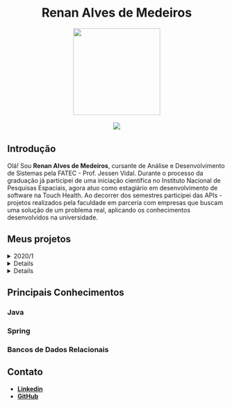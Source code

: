 <body>
  <div align="center">
    <h1>Renan Alves de Medeiros</h1>
    <kbd><img src="https://media-exp1.licdn.com/dms/image/C4D03AQEHms0ZjEXQVw/profile-displayphoto-shrink_800_800/0/1651844532134?e=1668643200&v=beta&t=DPutedGLfAfLZEpM24ImV-eE1pClU5NLLv2jL08kwgE" width="200px" height="200px"/></kbd>
    <p><a href="https://www.linkedin.com/in/medrenan/"><img src="https://img.shields.io/badge/LinkedIn-0077B5?style=for-the-badge&logo=linkedin&logoColor=white"/></a></p>
  </div>
</body>
  
## Introdução

Olá! Sou **Renan Alves de Medeiros**, cursante de Análise e Desenvolvimento de Sistemas pela FATEC - Prof. Jessen Vidal. Durante o processo da graduação já participei de uma iniciação científica no Instituto Nacional de Pesquisas Espaciais, agora atuo como estagiário em desenvolvimento de software na Touch Health. Ao decorrer dos semestres participei das APIs - projetos realizados pela faculdade em parceria com empresas que buscam uma solução de um problema real, aplicando os conhecimentos desenvolvidos na universidade.

## Meus projetos
<details>
  <summary>2020/1</summary>
  
  ### iPet App <a href="https://github.com/medrenan/ipet-app"><img src="resources/github-logo-light.png" width="25px" height="25px"></img><a>
  
  ### Parceiro Acadêmico
  FATEC - Prof. Jessen Vidal, proposto pelo professor Jean Carlos Lourenço Costa da disciplina Programação em Microinformática
  
  ### Visão do Projeto
  Desenvolver um aplicativo mobile para gerenciamento e cuidado de animais de estimação, com interface do usuário e interação com banco de dados através da leitura e persistência de dados. O aplicativo conta com cadastro de pets, doenças parasitárias, vacinas e vermifugos.
  
  ### Tecnologias Utilizadas
  
  #### MongoDB
  O banco de dados da aplicação foi construído com o MongoDB, um banco de dados não relacional orientado a documento. Ele possibilita realizar a persistência dos dados da aplicação a partir de documentos do tipo JSON e impressiona pela velocidade de processamento das transações.
  
  O MongoDB é muito vantajoso em relação a bancos de dados relacionais quando se tem um sistema com poucos recursos e que, por tratar dados diretamente como JSON, se torna um ótimo complemento à linguagem JavaScript.
  #### Express
  Express.js é um framework para aplicações baseadas em Node.js que fornece os recursos necessários para a criação de servidores web, possibilitando um design e uma construção de aplicação mais rápida e fácil.
  
  O Express.js facilita o envio e tratamento de requisições via HTTP, o que permite criar uma aplicação web de arquitetura MVC de forma simplificada com implementação de rotas e a manipulação de views e requisições. 
  
  #### React Native
  React Native é uma biblioteca Javascript criada e mantida pela Meta. Ela possibilita a criação de aplicações mobile para sistemas Android e iOS de forma nativa, renderizando código em Javascript para a linguagem de uso particular do sistema, implicando num desenvolvimento mais simples, ágil e fácil de ser mantido.
  
  Como diz o nome, React Native é baseado em outra biblioteca Javascript já muito aclamada: o React, módulo com o objetivo de facilitar o desenvolvimento interfaces de usuário em páginas web de forma dinâmica.
  
  O uso do React Native traz incontáveis benefícios para construção de aplicações mobile e ganha pontos por sua ótima performance em múltiplos sistemas de dispositivos móveis.
  
  #### Expo
  O Expo é um framework e uma plataforma para aplicações React (o que inclui o React native). Ele disponibiliza uma série de ferramentas e serviços construídos sobre plataformas nativas que auxilia no desenvolvimento, construção, implantação e iteração em ambientes Android/iOS através de uma base de códigos Javascript.
  
  Sua integração com o React Native é o que fez a plataforma ser utilizada para o deenvolvimento do projeto. Com o Expo, podemos renderizar a aplicação em qualquer celular através da leitura de um QR Code e assim acompanhar o desenvolvimento em tempo real de forma direta e com pouca configuração. 
  
  #### NodeJs
  Node.js é um software que permite a execução de códigos Javascript fora de um navegador web, que é seu interpretador padrão. É projetado para construir aplicações web escaláveis, sendo um ambiente de servidor extremamente eficiente para o desenvolvimento rápido e limpo de aplicações Javascript.
  
  Sua flexibilidade com o gerenciamento de pacotes e softwares NPM (Node Package Manager) da ao Node.js um potencial para ser utilizado em diversas situações. Além disso, é um ambiente leve pouco custoso e eficiente e conta com suporte das principais empresas na área de tecnologia, como a Google, Amazon e Microsoft.
  
  #### Contribuições Pessoais
  
  Fui responsável pelo desenvolvimento backend da aplicação. Sendo neste semestre meu primeiro contato com programação web e com diversos dos recursos utilizados, como a linguagem Javascript e o React Native, tive de aprender o uso eficiente das ferramentas da aplicação durante o próprio desenvolvimento.
  
  Como desenvolvedor back-end, construí a lógica e os serviços da aplicação com o uso das tecnologias citadas, pesquisando nas documentações e em tutoriais os diferentes tipos de implementações e os usos mais adequados ao projeto de forma com que o problema apresentado fosse resolvido de forma eficiente. Desenvolvi os serviços que se comunicam com a tela do aplicativo, com persistência, leitura, escrita e remoção de dados no banco de dados da aplicação utilizando uma arquitetura de model, view e controller.
  
  Apesar de ser desenvolvedor back-end, também contribuí com o desenvolvimento de componentes da interface do usuário, aplicando lógicas à renderização das páginas da aplicação e tratando os dados recebidos.
  
  O versionamento do projeto num repositório na nuvem, sendo utilizado o GitHub, também foi uma das minhas atribuições e da equipe. Além de contribuir com documentações necessárias para as entregas e auxiliar no gerenciamento da equipe com o uso da metodologia Kanban, veiculada pela plataforma Trello.
  
  #### Hard Skills
  
  - **Aplicação de arquitetura MVC em uma aplicação web**: Sei fazer com autonomia
  - **Desenvolvimento de aplicações back-end em Node.js**: Sei fazer com ajuda.
  - **Versionamento de repositório git**: Sei fazer com autonomia.
  - **React com HTML/CSS**: Sei fazer com autonomia.
  
  #### Soft Skills
  
  - **Comunicação**: foi fundamental para o desenvolvimento do projeto e a integração da equipe, onde todos se conheciam há pouco tempo e possuíam niveis diferentes de conhecimento. Foi necessário principalmente no pareamento dos conhecimentos do time, na organização do fluxo de desenvolviemto e nas apresentações das entregas.
  - **Resolução de problemas**: durante qualquer processo de desenvolvimento é natural que exista conflitos e problemas internos ou externos, sejam eles técnicos ou de gestão, por isso é necessários buscar formas eficientes de resolve-los. Foi fundamental durante o processo inteiro de desenvolvimento do API.
  - **Ensino/Treinamento**: como foi citado no ponto de *Comunicação*, a equipe possuia diferentes níveis de conhecimentos técnicos, por isso, o ensino e o treinamento foi vital no desenvolvimento do projeto. Como houve facilidade da minha parte no entendimento das tecnologias, que aprendi praticando e com o auxílio de outros membros da equipe, pude repassar o conhecimento adquirido treinando outros membros da equipe e auxiliando em dúvidas.
</details>
<details>
  <summary>2020/2</summary>
  
  ### eJourney <a href="https://github.com/medrenan/PI_2020.2"><img src="resources/github-logo-light.png" width="25px" height="25px"></img><a>
  
  ### Parceiro Acadêmico
  IACIT Soluções Tecnológicas
  
  ### Visão do Projeto
  Desenvolver um aplicativo de gerenciamento e controle da jornada de trabalho dos motoristas da empresa parceira de forma parametrizável, aplicando funcionalidades de planejamento, acompanhamento e controle de serviços.
  
  ### Tecnologias Utilizadas
  
  #### Java
  Java é uma linguagem de programação de paradigma orientado a objetos desenvolvida na década de 90. Uma das mais consolidadas no meio da programação, é uma linguagem de propósito geral com a intenção de ser capaz de rodar em qualquer plataforma que suporte a tecnologia, utilizando o JVM (Java Virtual Machine) como compilador da linguagem.
  
  Neste projeto utilizamos o Java para desenvolver o sistema, implementando a orientação a objetos e aproveitando a biblioteca JavaSQL pra fazer a conexão com o banco de dados da aplicação.
  
  #### PostgreSQL
  O banco de dados do sistema proposto foi construido com o PostgreSQL, um sistema gerenciador de banco de dados objeto relacional que usa e estende a linguagem SQL(Strucutred Query Language), combinando diversas características para guardar e escalar dados com segurança.
  
  A partir do código Java foi feita a conexão com o PostgreSQL utilizando a tencologia JDBC, o que permitia cadastrar, ler, atualizar e remover os dados das tabelas do banco através da lógica implementada no sistema.
  
  #### Java Swing
  A interface gráfica da aplicação foram construídas utilizando o framework Java Swing, um toolkit para Java que renderiza os componentes por conta própria compatível com o Abstract Window Toolkit, que depende do código nativo da plataforma.
  
  Como requisito do cliente, foram desenvolvidas telas de login e cadastro de novos usuários e telas de busca e cadastro de funcionários, veículos e de entregas em andamento e realizadas.
  
  Apesar de ser uma teconologia mais antiga e menos utilizada, ela traz alguns benefícios como sua gama enorme de controles de personalização e a capacidade de ser compilada em máquinas que suportem Java. No entanto, sua performance pode ser lenta devida a alta abstração do framework.
  
  #### Contribuições Pessoais
  
  Fui responsável pelo desenvolvimento backend da aplicação. Por ser o segundo semestre do curso já havia construído uma base de conhecimentos necessários para desenvolver o projeto, embora o uso de tecnologias diferentes das apresentadas anteriormente tenha dificultado o processo de desenvolvimento.
  
  Sendo responsável pelo desenvolvimento do back-end do sistema, implementei serviços de cadastro, leitura e remoção de dados coletados pela aplicação. Também prestei apoio na criação das interfaces gráficas com o Java Swing e no versionamento do projeto com a tecnologia Git.
  
  Contudo, vale acrescentar que por ser o primeiro contato com uma empresa terceira, que foi a solicitante do produto a ser entregue, o desafio foi diferente do projeto anterior pois deveríamos atender os requisitos necessários e ter uma comunicação ativa com o cliente a fim de produzir entregas de valores a cada etapa do processo, por isso ajudei a gerenciar a equipe utilizando a metodologia ágil Scrum.

<div align="center">
  
  |![image](https://user-images.githubusercontent.com/64873343/166339180-b40e3c0c-d38a-4278-9afc-2f4d90255a43.png)| 
  |:--:| 
  | *Tela de cadastro de Motoristas, renderizada com o Java Swing* |
  
</div>
  
  #### Hard Skills
  
  - **Desenvolvimento com integração a um banco de dados relacional**: Sei fazer com autonomia
  - **Desenvolvimento de aplicações back-end em Java**: Sei fazer com ajuda.
  - **Versionamento de repositório git**: Sei fazer com autonomia.
  - **Desenvolvimento de GUI com Java Swing**: Sei fazer com autonomia.
  
  #### Soft Skills
  
  - **Comunicação**: uma habilidade que está em constante desenvolvimento, e não foi diferente nesta etapa onde foi necessário apresentar o projeto para o cliente e professores avaliadores. Além de ser necessário para manter um esquema organizacional eficiente, ativo e funcional entre os integrantes da equipe. 
  - **Controle de Tempo**: por ser o primeiro projeto em parceria com um cliente real, uma empresa parceira da universidade, com prazos mais curtos para um desenvolvimento mais complexo e com mais requisitos, o controle do tempo foi necessário para cumprir com as entregas nos prazos determinados, buscando otimizar a eficiência.
</details>
<details>
  <summary>2021/1</summary>
  
  ### nEDUC <a href="https://github.com/DevSlim001/API_NEDUC"><img src="resources/github-logo-light.png" width="25px" height="25px"></img><a>
  
  ### Parceiro Acadêmico
  NESS Health
  
  ### Visão do Projeto
  Com a pandemia do COVID-19, começamos a buscar cada vez mais formas de interagir de forma segura com outras pessoas, graças a tecnologia esse relacionamento à distância não foi um problema. Hoje em dia, trabalhamos de casa, falamos com nossos familiares por chamada de vídeo, fazemos reuniões e seminários por plataformas da web. Da mesma forma que tudo se adaptou durante esse período, com a educação e o ensino não podia ser diferente.
  
  Visando estes fatores, a empresa parceira, e a FATEC de São José dos campos propôs o desafio de achar uma solução para facilitar a vida de estudantes com uma plataforma de ensino remoto com praticidade e facilidade.
  
  ### Tecnologias Utilizadas
  
  #### Spring Framework
  Spring é um framework Java amplamente utilizado pela comunidade que otimiza o processo de desenvolvimento web em Java, possibilitando um maior domínio do projeto que está sendo desenvolvido com um suporte à infraestrutura direto na aplicação, permitindo que os desenvolvedores possam se concentrar na parte lógica da aplicação, sem se preocupar com configurações de ambiente.
  
  A ferramente possui uma plenitude de funcionalidades, se destacando entre elas o Spring Data, módulo responsável pela conexão da aplicação com um banco de dados que possibilita trabalhar com mais facilidade por fazer essa integração de forma mais direta.
  
  Também é notável o Spring MVC, tecnologia que facilita o desenvolvimento Web em Java permitindo construir uma aplicação web ou API Rest de forma simples e intuitiva, gerando aplicações robustas e flexíveis.
  
  O Spring foi a tecnologia chave do projeto, utilizada para construir as rotas de integração com banco de dados e a comunicação com a interface gráfica do usuário.
  
  #### MySQL
  O banco de dados do sistema proposto foi construido com o MySQL, um sistema de gerenciamento de banco de dados, que utiliza a linguagem SQL como interface para adicionar, acessar e processar os dados de uma aplicação. É uma tecnologia rápida, confiável e simples de se utilizar.
  
  Com o MySQL gerenciamos as tabelas do banco de dados da aplicação de forma mais simples a partir do MySQL Workbench, uma interface gráfica que permite rodar scripts SQL para tratar a base de dados da aplicação.
  
  #### HTML + CSS
  A interface do usuário foi construída utilizando HTML com CSS, tecnologias de desenvolvimento front-end que renderizam os componentes de uma aplicação a partir do HTML e os estiliza com o uso de CSS. As tecnologias combinadas permitem construir páginas web responsivas e funcionais, que são diretamente interpretadas pelos navegadores.
  
  Com o uso de HTML também foi possível fazer a conexão com o controlador do sistema, a fim de direcionar botões e atalhos presentes nas telas para serviços construídos no backend da aplicação e apresentar os dados encontrados dinamicamente.
  
  #### Contribuições Pessoais
  Neste projeto pude ser o Product Owner da equipe, portanto além das responsabilidades de desenvolvedor, também fiquei responsável pelo contato direto com o cliente, apresentando o que foi construído durante a sprint e num processo contínuo de validação e negociação de prazos e requisitos. Também tive o encargo de sanar as dúvidas da equipe durante o projeto, sempre comunicando a melhor forma de seguir com o projeto de acordo com as demandas do cliente.
  
  Como Product Owner, construí efetivamente os recursos da metodologia Scrum para a posição, definindo o Product Backlog, gerando os gráficos de burndown e parametrizando a equipe em relação do estado de desenvolvimento para com os requisitos necessários e funcionalidades a serem entregues que foram previamente negociadas.
  
  Além disso, atuei como desenvolvedor, principalmente no back-end da aplicação. Criando rotas de integração de serviços de processamento dos dados fornecidos pela tela. Neste projeto, principalmente, compreendi melhor aspectos importantes para um desenvolvedor web, tanto pelo contato com o produto quanto com as tecnologias empregadas e seus usos, como a construção das rotas e a definição de um banco de dados relacional funcional.
  
<div align="center">
  
  |![image](https://github.com/DevSlim001/API_NEDUC/blob/main/readassets/cursosview.gif)| 
  |:--:| 
  | *Gif demonstrando o funcionamento da tela de Cursos da aplicação* |

  </div>
  
  #### Hard Skills
  
  - **Desenvolvimento Web utilizando Spring MVC**: Sei fazer com autonomia
  - **Construção de interface gráfica responsiva e funcional**: Sei fazer com autonomia.
  - **Configuração e implementaçãod de serviços de conexão com Banco de Dados utilizando Spring Data**: Sei fazer com autonomia.
  - **Construção e manutenção de Banco de Dados relacional**: Sei fazer com autonomia.
  
  #### Soft Skills
  
  - **Visão Analítica**: para compreender as demandas do cliente e traçar um trajeto efetivo e viável para facilitar o processo de desenvolvimento da equipe foi necessário aprimorar a visão analítica do projeto, uma habilidade crítica para qualquer proceso lógico a ser desenvolvido. Pude aprimorar esta habilidade de forma prática e contínua no decorrer dos Projetos Integradores, mas se provou muito necessária ao desempenhar o cargo de Product Owner.
  - **Tomada de Decisões**: muitas vezes o melhor caminho pode não ser o mais claro ou o mais fácil, portanto a tomada de decisões de forma assertiva foi uma habilidade crítica para o desenvolvimento do projeto.
  - **Habilidades Técnicas**: o estudo de novas tecnologias foi fundamental para compreender a complexidade do projeto e os requerimentos do cliente, que possuía um alto nível técnico.
</details>

## Principais Conhecimentos
  ### Java
  
  ### Spring
  
  ### Bancos de Dados Relacionais
## Contato
  - [**Linkedin**](https://www.linkedin.com/in/medrenan/)
  - [**GitHub**](https://github.com/medrenan)
